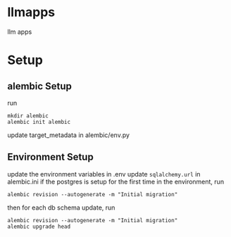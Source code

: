 # llmapps
llm apps 

# Setup
## alembic Setup
run
```
mkdir alembic
alembic init alembic
```
update target_metadata in alembic/env.py

## Environment Setup
update the environment variables in .env
update `sqlalchemy.url` in alembic.ini
if the postgres is setup for the first time in the environment, run
```
alembic revision --autogenerate -m "Initial migration"
```
then for each db schema update, run
```
alembic revision --autogenerate -m "Initial migration"
alembic upgrade head
```